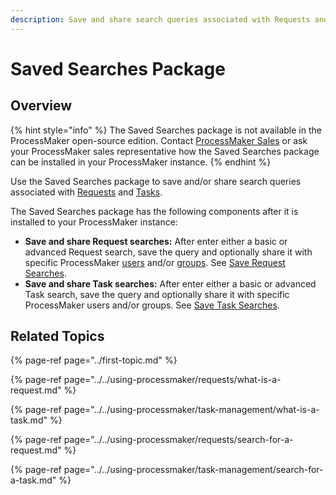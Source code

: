 ```yaml
---
description: Save and share search queries associated with Requests and Tasks.
---
```


# Saved Searches Package

## Overview

{% hint style="info" %}
The Saved Searches package is not available in the ProcessMaker open-source edition. Contact [ProcessMaker Sales](mailto:sales@processmaker.com) or ask your ProcessMaker sales representative how the Saved Searches package can be installed in your ProcessMaker instance.
{% endhint %}

Use the Saved Searches package to save and/or share search queries associated with [Requests](../../using-processmaker/requests/what-is-a-request.md) and [Tasks](../../using-processmaker/task-management/what-is-a-task.md).

The Saved Searches package has the following components after it is installed to your ProcessMaker instance:

* **Save and share Request searches:** After enter either a basic or advanced Request search, save the query and optionally share it with specific ProcessMaker [users](../../processmaker-administration/add-users/what-is-a-user.md) and/or [groups](../../processmaker-administration/assign-groups-to-users/what-is-a-group.md). See [Save Request Searches](../../using-processmaker/requests/search-for-a-request.md#saved-request-searches).
* **Save and share Task searches:** After enter either a basic or advanced Task search, save the query and optionally share it with specific ProcessMaker users and/or groups. See [Save Task Searches](../../using-processmaker/task-management/search-for-a-task.md#save-task-searches).

## Related Topics

{% page-ref page="../first-topic.md" %}

{% page-ref page="../../using-processmaker/requests/what-is-a-request.md" %}

{% page-ref page="../../using-processmaker/task-management/what-is-a-task.md" %}

{% page-ref page="../../using-processmaker/requests/search-for-a-request.md" %}

{% page-ref page="../../using-processmaker/task-management/search-for-a-task.md" %}


